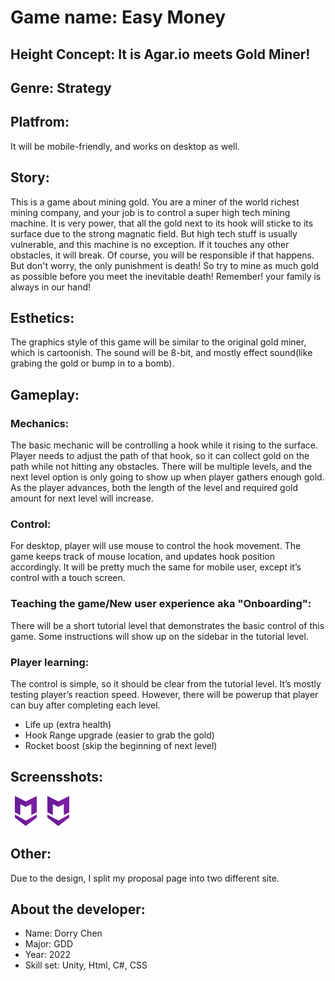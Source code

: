 # Game name: Easy Money

## Height Concept: It is Agar.io meets Gold Miner! 

## Genre: Strategy

## Platfrom:
It will be mobile-friendly, and works on desktop as well. 

## Story:
This is a game about mining gold. You are a miner of the world richest mining company, 
and your job is to control a super high tech mining machine. It is very power, 
that all the gold next to its hook will sticke to its surface due to the strong magnatic field. 
But high tech stuff is usually vulnerable, and this machine is no exception. 
If it touches any other obstacles, it will break. Of course, you will be responsible if that happens. 
But don't worry, the only punishment is death! So try to mine as much gold as possible before you meet the inevitable death! 
Remember! your family is always in our hand! 


## Esthetics:
The graphics style of this game will be similar to the original gold miner, which is cartoonish. The sound will be 8-bit, and mostly effect sound(like grabing the gold or bump in to a bomb). 

## Gameplay:

### Mechanics:
The basic mechanic will be controlling a hook while it rising to the surface. 
Player needs to adjust the path of that hook, so it can collect gold on the path while not hitting any obstacles. 
There will be multiple levels, and the next level option is only going to show up when player gathers enough gold. 
As the player advances, both the length of the level and required gold amount for next level will increase. 

### Control:
For desktop, player will use mouse to control the hook movement. The game keeps track of mouse location, 
and updates hook position accordingly.
It will be pretty much the same for mobile user, except it’s control with a touch screen.

### Teaching the game/New user experience aka "Onboarding":
There will be a short tutorial level that demonstrates the basic control of this game. 
Some instructions will show up on the sidebar in the tutorial level. 

### Player learning:
The control is simple, so it should be clear from the tutorial level. It’s mostly testing player’s reaction speed. 
However, there will be powerup that player can buy after completing each level.
* Life up (extra health)
* Hook Range upgrade (easier to grab the gold)
* Rocket boost (skip the beginning of next level)

## Screensshots:
![alt text](https://github.com/adam-p/markdown-here/raw/master/src/common/images/icon48.png "Logo")
![alt text](https://github.com/adam-p/markdown-here/raw/master/src/common/images/icon48.png "Gameplay")

## Other:
Due to the design, I split my proposal page into two different site.

## About the developer:
* Name: Dorry Chen
* Major: GDD
* Year: 2022
* Skill set: Unity, Html, C#, CSS
